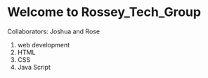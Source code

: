 # Welcome to Rossey_Tech_Group
Collaborators: Joshua and Rose
1. web development
2. HTML
3. CSS
4. Java Script

